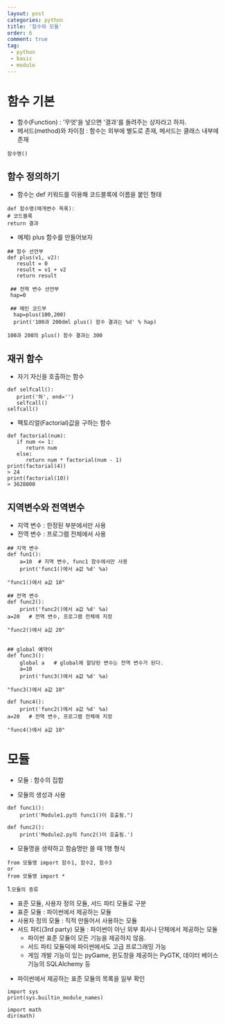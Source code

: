 ```yaml
---
layout: post
categories: python
title: '함수와 모듈'
order: 6
comment: true
tag:
 - python
 - basic
 - module
---
```

 
# 함수 기본
 - 함수(Function) : '무엇'을 넣으면 '결과'를 돌려주는 상자라고 하자.
 - 메서드(method)와 차이점 : 함수는 외부에 별도로 존재, 메서드는 클래스 내부에 존재
 ```
 함수명()
 ```

## 함수 정의하기
 - 함수는 def 키워드를 이용해 코드블록에 이름을 붙인 형태  
 ```
 def 함수명(매개변수 목록):
 # 코드블록
 return 결과
 ```

 * 예제) plus 함수를 만들어보자

```
## 함수 선언부
def plus(v1, v2):
   result = 0
   result = v1 + v2
   return result

 ## 전역 변수 선언부
 hap=0
 
 ## 메인 코드부
  hap=plus(100,200)
  print('100과 200dml plus() 함수 결과는 %d' % hap)
  
100과 200의 plus() 함수 결과는 300
```

## 재귀 함수
 - 자기 자신을 호출하는 함수
```
def selfcall():
   print('하', end='')
   selfcall()
selfcall()
```

 - 팩토리얼(Factorial)값을 구하는 함수
```
def factorial(num):
   if num <= 1:
      return num
   else:
      return num * factorial(num - 1)
print(factorial(4))
> 24
print(factorial(10))
> 3628800
```

## 지역변수와 전역변수
 - 지역 변수 : 한정된 부분에서만 사용
 - 전역 변수 : 프로그램 전체에서 사용


```
## 지역 변수
def fun1():
    a=10  # 지역 변수, func1 함수에서만 사용
    print('func1()에서 a값 %d' %a)

"func1()에서 a값 10"

## 전역 변수
def func2():
    print('func2()에서 a값 %d' %a)
a=20   # 전역 변수, 프로그램 전체에 지정

"func2()에서 a값 20"


## global 예약어
def func3():
    global a   # global에 할당된 변수는 전역 변수가 된다.
    a=10
    print('func3()에서 a값 %d' %a)

"func3()에서 a값 10"

def func4():
    print('func2()에서 a값 %d' %a)
a=20   # 전역 변수, 프로그램 전체에 지정
   
"func4()에서 a값 10"    
```

# 모듈
 - 모듈 : 함수의 집합

* 모듈의 생성과 사용
```
def func1():
    print('Module1.py의 func1()이 호출됨.")
    
def func2():
    print('Module2.py의 func2()이 호출됨.')
```

* 모듈명을 생략하고 함숨명만 쓸 때 1행 형식
```
from 모듈명 import 함수1, 함수2, 함수3
or
from 모듈명 import * 
```

1.`모듈의 종류`
 - 표준 모듈, 사용자 정의 모듈, 서드 파티 모듈로 구분
 - 표준 모듈 : 파이썬에서 제공하는 모듈
 - 사용자 정의 모듈 : 직적 만들어서 사용하는 모듈
 - 서드 파티(3rd party) 모듈 : 파이썬이 아닌 외부 회사나 단체에서 제공하는 모듈
   - 파이썬 표준 모듈이 모든 기능을 제공하지 않음.
   - 서드 파티 모듈덕에 파이썬에서도 고급 프로그래밍 가능
   - 게임 개발 기능이 있는 pyGame, 윈도창을 제공하는 PyGTK, 데이터 베이스 기능의 SQLAlchemy 등

* 파이썬에서 제공하는 표준 모듈의 목록을 일부 확인
```
import sys
print(sys.builtin_module_names)

import math
dir(math)
```